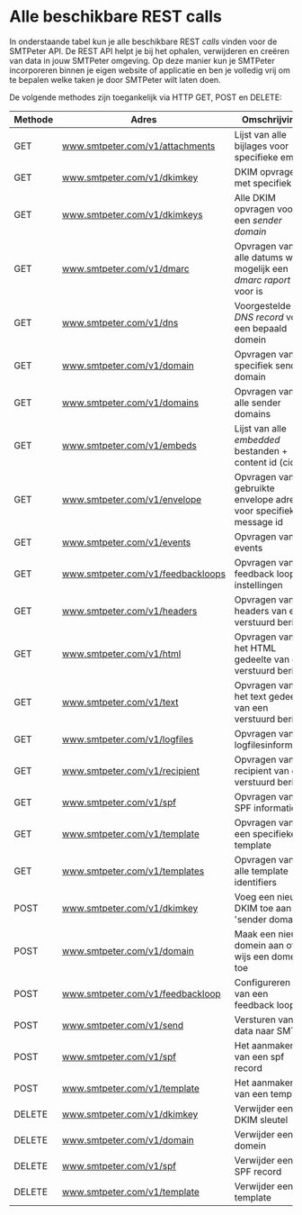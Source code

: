 # Alle beschikbare REST calls

In onderstaande tabel kun je alle beschikbare REST *calls* vinden voor de 
SMTPeter API. De REST API helpt je bij het ophalen, verwijderen en creëren 
van data in jouw SMTPeter omgeving. Op deze manier kun je SMTPeter incorporeren
binnen je eigen website of applicatie en ben je volledig vrij om te bepalen
welke taken je door SMTPeter wilt laten doen. 

De volgende methodes zijn toegankelijk via HTTP GET, POST en DELETE:

| Methode        | Adres                             | Omschrijving                                                            |
|--------------- |-----------------------------------|-------------------------------------------------------------------------|
| GET            | www.smtpeter.com/v1/attachments   | Lijst van alle bijlages voor specifieke email                           |
| GET            | www.smtpeter.com/v1/dkimkey       | DKIM opvragen met specifiek ID                                          |
| GET            | www.smtpeter.com/v1/dkimkeys      | Alle DKIM opvragen voor een *sender domain*                             |
| GET            | www.smtpeter.com/v1/dmarc         | Opvragen van alle datums waar mogelijk een *dmarc raport* voor is       |
| GET            | www.smtpeter.com/v1/dns           | Voorgestelde *DNS record* voor een bepaald domein                       |
| GET            | www.smtpeter.com/v1/domain        | Opvragen van specifiek sender domain                                    |
| GET            | www.smtpeter.com/v1/domains       | Opvragen van alle sender domains                                        |
| GET            | www.smtpeter.com/v1/embeds        | Lijst van alle *embedded* bestanden + content id (cid)                  |
| GET            | www.smtpeter.com/v1/envelope      | Opvragen van gebruikte envelope adres voor specifiek message id         |
| GET            | www.smtpeter.com/v1/events        | Opvragen van events                                                     |
| GET            | www.smtpeter.com/v1/feedbackloops | Opvragen van feedback loop instellingen                                 |
| GET            | www.smtpeter.com/v1/headers       | Opvragen van headers van een verstuurd bericht                          |
| GET            | www.smtpeter.com/v1/html          | Opvragen van het HTML gedeelte van een verstuurd bericht                |
| GET            | www.smtpeter.com/v1/text          | Opvragen van het text gedeelte van een verstuurd bericht                |
| GET            | www.smtpeter.com/v1/logfiles      | Opvragen van logfilesinformatie                                         |
| GET            | www.smtpeter.com/v1/recipient     | Opvragen van de recipient van een verstuurd bericht                     |
| GET            | www.smtpeter.com/v1/spf           | Opvragen van SPF informatie                                             |
| GET            | www.smtpeter.com/v1/template      | Opvragen van een specifieke template                                    |
| GET            | www.smtpeter.com/v1/templates     | Opvragen van alle template identifiers                                  |
| POST           | www.smtpeter.com/v1/dkimkey       | Voeg een nieuwe DKIM toe aan het 'sender domain'                        |
| POST           | www.smtpeter.com/v1/domain        | Maak een nieuw domein aan of wijs een domein toe                        |
| POST           | www.smtpeter.com/v1/feedbackloop  | Configureren van een feedback loop                                      |
| POST           | www.smtpeter.com/v1/send          | Versturen van data naar SMTP                                            |
| POST           | www.smtpeter.com/v1/spf           | Het aanmaken van een spf record                                         |
| POST           | www.smtpeter.com/v1/template      | Het aanmaken van een template                                           |
| DELETE         | www.smtpeter.com/v1/dkimkey       | Verwijder een DKIM sleutel                                              |
| DELETE         | www.smtpeter.com/v1/domain        | Verwijder een domein                                                    |
| DELETE         | www.smtpeter.com/v1/spf           | Verwijder een SPF record                                                |
| DELETE         | www.smtpeter.com/v1/template      | Verwijder een template                                                  |
